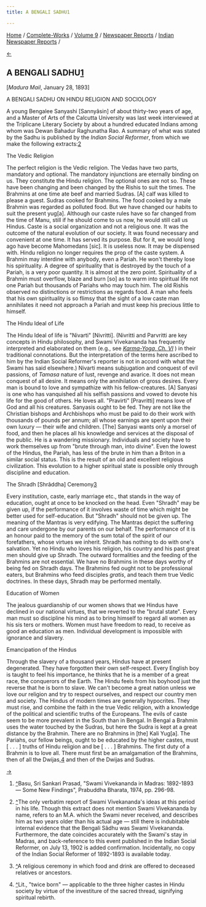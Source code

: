 ```yaml
---
title: A BENGALI SADHU1

---
```

<div>

[Home](../../../../index.htm) /
[Complete-Works](../../../complete_works.htm) / [Volume
9](../../volume_9_contents.htm) / [Newspaper
Reports](../newspaper_reports_contents.htm) / [Indian Newspaper
Reports](indian_newspaper_contents.htm) /

[←](../part_ii_european_newspaper_reports/light_oct_28_1896.htm)

## A BENGALI SADHU[1](#fn1)

\[*Madura Mail*, January 28, 1893\]

A BENGALI SADHU ON HINDU RELIGION AND SOCIOLOGY

A young Bengalee Sanyashi \[Sannyâsin\] of about thirty-two years of
age, and a Master of Arts of the Calcutta University was last week
interviewed at the Triplicane Literary Society by about a hundred
educated Indians among whom was Dewan Bahadur Raghunatha Rao. A summary
of what was stated by the Sadhu is published by the *Indian Social
Reformer*, from which we make the following extracts:[2](#fn2)

The Vedic Religion

The perfect religion is the Vedic religion. The Vedas have two parts,
mandatory and optional. The mandatory injunctions are eternally binding
on us. They constitute the Hindu religion. The optional ones are not so.
These have been changing and been changed by the Rishis to suit the
times. The Brahmins at one time ate beef and married Sudras. \[A\] calf
was killed to please a guest. Sudras cooked for Brahmins. The food
cooked by a male Brahmin was regarded as polluted food. But we have
changed our habits to suit the present yug\[a\]. Although our caste
rules have so far changed from the time of Manu, still if he should come
to us now, he would still call us Hindus. Caste is a social organization
and not a religious one. It was the outcome of the natural evolution of
our society. It was found necessary and convenient at one time. It has
served its purpose. But for it, we would long ago have become Mahomedans
\[sic\]. It is useless now. It may be dispensed with. Hindu religion no
longer requires the prop of the caste system. A Brahmin may interdine
with anybody, even a Pariah. He won't thereby lose his spirituality. A
degree of spirituality that is destroyed by the touch of a Pariah, is a
very poor quantity. It is almost at the zero point. Spirituality of a
Brahmin must overflow, blaze and burn \[so\] as to warm into spiritual
life not one Pariah but thousands of Pariahs who may touch him. The old
Rishis observed no distinctions or restrictions as regards food. A man
who feels that his own spirituality is so flimsy that the sight of a low
caste man annihilates it need not approach a Pariah and must keep his
precious little to himself.

The Hindu Ideal of Life

The Hindu Ideal of life is "Nivarti" \[Nivritti\]. (Nivritti and
Parvritti are key concepts in Hindu philosophy, and Swami Vivekananda
has frequently interpreted and elaborated on them (e.g., see
*[Karma-Yoga, Ch.
VI](../../../volume_1/karma-yoga/non-attachment.htm#V9IndNews)* ) in
their traditional connotations. But the interpretation of the terms here
ascribed to him by the Indian Social Reformer's reporter is not in
accord with what the Swami has said elsewhere.) Nivarti means
subjugation and conquest of evil passions, of *Tamasa* nature of lust,
revenge and avarice. It does not mean conquest of all desire. It means
only the annihilation of gross desires. Every man is bound to love and
sympathize with his fellow-creatures. \[A\] Sanyasi is one who has
vanquished all his selfish passions and vowed to devote his life for the
good of others. He loves all. "Pravirti" \[Pravritti\] means love of God
and all his creatures. Sanyasis ought to be fed. They are not like the
Christian bishops and Archbishops who must be paid to do their work with
thousands of pounds per annum; all whose earnings are spent upon their
own luxury — their wife and children. \[The\] Sanyasi wants only a
morsel of food, and then he places all his knowledge and services at the
disposal of the public. He is a wandering missionary. Individuals and
society have to work themselves up from "brute through man, into
divine". Even the lowest of the Hindus, the Pariah, has less of the
brute in him than a Briton in a similar social status. This is the
result of an old and excellent religious civilization. This evolution to
a higher spiritual state is possible only through discipline and
education.

The Shradh \[Shrâddha\] Ceremony[3](#fn3)

Every institution, caste, early marriage etc., that stands in the way of
education, ought at once to be knocked on the head. Even "Shradh" may be
given up, if the performance of it involves waste of time which might be
better used for self-education. But "Shradh" should not be given up. The
meaning of the Mantras is very edifying. The Mantras depict the
suffering and care undergone by our parents on our behalf. The
performance of it is an honour paid to the memory of the sum total of
the spirit of our forefathers, whose virtues we inherit. Shradh has
nothing to do with one's salvation. Yet no Hindu who loves his religion,
his country and his past great men should give up Shradh. The outward
formalities and the feeding of the Brahmins are not essential. We have
no Brahmins in these days worthy of being fed on Shradh days. The
Brahmins fed ought not to be professional eaters, but Brahmins who feed
disciples *gratis*, and teach them true Vedic doctrines. In these days,
Shradh may be performed mentally.

Education of Women

The jealous guardianship of our women shows that we Hindus have declined
in our national virtues, that we reverted to the "brutal state". Every
man must so discipline his mind as to bring himself to regard all women
as his sis ters or mothers. Women must have freedom to read, to receive
as good an education as men. Individual development is impossible with
ignorance and slavery.

Emancipation of the Hindus

Through the slavery of a thousand years, Hindus have at present
degenerated. They have forgotten their own self-respect. Every English
boy is taught to feel his importance, he thinks that he is a member of a
great race, the conquerors of the Earth. The Hindu feels from his
boyhood just the reverse that he is born to slave. We can't become a
great nation unless we love our religion and try to respect ourselves,
and respect our country men and society. The Hindus of modern times are
generally hypocrites. They must rise, and combine the faith in the true
Vedic religion, with a knowledge of the political and scientific truths
of the Europeans. The evils of caste seem to be more prevalent in the
South than in Bengal. In Bengal a Brahmin uses the water touched by the
Sudras, but here the Sudra is kept at a great distance by the Brahmin.
There are no Brahmins in \[the\] Kali Yug\[a\]. The Pariahs, our fellow
beings, ought to be educated by the higher castes, must \[ . . . \]
truths of Hindu religion and be \[ . . . \] Brahmins. The first duty of
a Brahmin is to love all. There must first be an amalgamation of the
Brahmins, then of all the Dwijas,[4](#fn4) and then of the Dwijas and
Sudras.

[→](02_the_indian_mirror_nov_28_1893.htm)

</div>

1.  [^](#fn1_1)Basu, Sri Sankari Prasad, "Swami Vivekananda in Madras:
    1892-1893 — Some New Findings", Prabuddha Bharata, 1974, pp. 296-98.
     
2.  [^](#fn2_1)The only verbatim report of Swami Vivekananda's ideas at
    this period in his life.   Though this extract does not mention
    Swami Vivekananda by name, refers to an M.A. which the Swami never
    received, and describes him as two years older than his actual age —
    still there is indubitable internal evidence that the Bengali Sâdhu
    was Swami Vivekananda. Furthermore, the date coincides accurately
    with the Swami's stay in Madras, and back-reference to this event
    published in the Indian Social Reformer, on July 13, 1902 is added
    confirmation. Incidentally, no copy of the Indian Social Reformer of
    1892-1893 is available today.
3.  [^](#fn3_1)A religious ceremony in which food and drink are offered
    to deceased relatives or ancestors.  
4.  [^](#fn4_1)Lit., "twice born" — applicable to the three higher
    castes in Hindu society by virtue of the investiture of the sacred
    thread, signifying spiritual rebirth.
